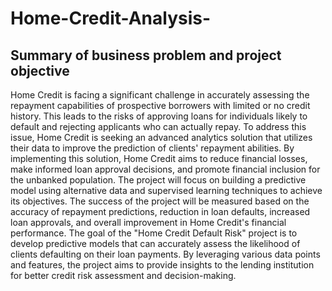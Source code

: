 # Home-Credit-Analysis-

## Summary of business problem and project objective
Home Credit is facing a significant challenge in accurately assessing the repayment capabilities of prospective borrowers with limited or no credit history. This leads to the risks of approving loans for individuals likely to default and rejecting applicants who can actually repay. To address this issue, Home Credit is seeking an advanced analytics solution that utilizes their data to improve the prediction of clients' repayment abilities. By implementing this solution, Home Credit aims to reduce financial losses, make informed loan approval decisions, and promote financial inclusion for the unbanked population. The project will focus on building a predictive model using alternative data and supervised learning techniques to achieve its objectives. The success of the project will be measured based on the accuracy of repayment predictions, reduction in loan defaults, increased loan approvals, and overall improvement in Home Credit's financial performance.
The goal of the "Home Credit Default Risk" project is to develop predictive models that can accurately assess the likelihood of clients defaulting on their loan payments. By leveraging various data points and features, the project aims to provide insights to the lending institution for better credit risk assessment and decision-making.


